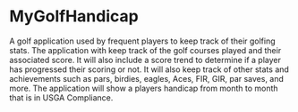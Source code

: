 # MyGolfHandicap
A golf application used by frequent players to keep track of their golfing stats. The application with keep track of the golf courses played and their associated score. It will also include a score trend to determine if a player has progressed their scoring or not. It will also keep track of other stats and achievements such as pars, birdies, eagles, Aces, FIR, GIR, par saves, and more. The application will show a players handicap from month to month that is in USGA Compliance.
